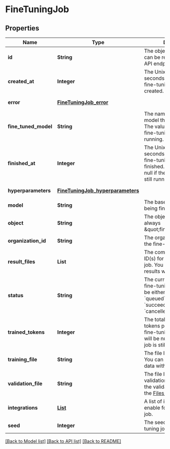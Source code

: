 # FineTuningJob
## Properties

| Name | Type | Description | Notes |
|------------ | ------------- | ------------- | -------------|
| **id** | **String** | The object identifier, which can be referenced in the API endpoints. | [default to null] |
| **created\_at** | **Integer** | The Unix timestamp (in seconds) for when the fine-tuning job was created. | [default to null] |
| **error** | [**FineTuningJob_error**](FineTuningJob_error.md) |  | [default to null] |
| **fine\_tuned\_model** | **String** | The name of the fine-tuned model that is being created. The value will be null if the fine-tuning job is still running. | [default to null] |
| **finished\_at** | **Integer** | The Unix timestamp (in seconds) for when the fine-tuning job was finished. The value will be null if the fine-tuning job is still running. | [default to null] |
| **hyperparameters** | [**FineTuningJob_hyperparameters**](FineTuningJob_hyperparameters.md) |  | [default to null] |
| **model** | **String** | The base model that is being fine-tuned. | [default to null] |
| **object** | **String** | The object type, which is always \&quot;fine_tuning.job\&quot;. | [default to null] |
| **organization\_id** | **String** | The organization that owns the fine-tuning job. | [default to null] |
| **result\_files** | **List** | The compiled results file ID(s) for the fine-tuning job. You can retrieve the results with the [Files API](/docs/api-reference/files/retrieve-contents). | [default to null] |
| **status** | **String** | The current status of the fine-tuning job, which can be either &#x60;validating_files&#x60;, &#x60;queued&#x60;, &#x60;running&#x60;, &#x60;succeeded&#x60;, &#x60;failed&#x60;, or &#x60;cancelled&#x60;. | [default to null] |
| **trained\_tokens** | **Integer** | The total number of billable tokens processed by this fine-tuning job. The value will be null if the fine-tuning job is still running. | [default to null] |
| **training\_file** | **String** | The file ID used for training. You can retrieve the training data with the [Files API](/docs/api-reference/files/retrieve-contents). | [default to null] |
| **validation\_file** | **String** | The file ID used for validation. You can retrieve the validation results with the [Files API](/docs/api-reference/files/retrieve-contents). | [default to null] |
| **integrations** | [**List**](FineTuningJob_integrations_inner.md) | A list of integrations to enable for this fine-tuning job. | [optional] [default to null] |
| **seed** | **Integer** | The seed used for the fine-tuning job. | [default to null] |

[[Back to Model list]](../README.md#documentation-for-models) [[Back to API list]](../README.md#documentation-for-api-endpoints) [[Back to README]](../README.md)

